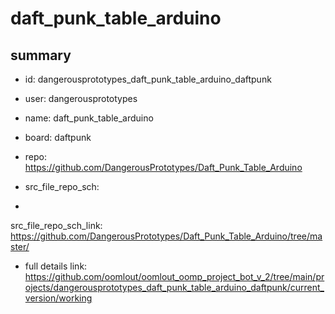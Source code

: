 # daft_punk_table_arduino
 
## summary 
* id: dangerousprototypes_daft_punk_table_arduino_daftpunk
* user: dangerousprototypes
* name: daft_punk_table_arduino
* board: daftpunk
* repo: https://github.com/DangerousPrototypes/Daft_Punk_Table_Arduino



* src_file_repo_sch: 
*
 src_file_repo_sch_link: https://github.com/DangerousPrototypes/Daft_Punk_Table_Arduino/tree/master/
* full details link: https://github.com/oomlout/oomlout_oomp_project_bot_v_2/tree/main/projects/dangerousprototypes_daft_punk_table_arduino_daftpunk/current_version/working  






